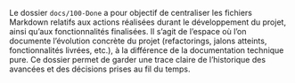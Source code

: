 Le dossier `docs/100-Done` a pour objectif de centraliser les fichiers Markdown relatifs aux actions réalisées durant le développement du projet, ainsi qu’aux fonctionnalités finalisées. Il s’agit de l’espace où l’on documente l’évolution concrète du projet (refactorings, jalons atteints, fonctionnalités livrées, etc.), à la différence de la documentation technique pure. Ce dossier permet de garder une trace claire de l’historique des avancées et des décisions prises au fil du temps.
